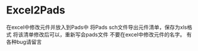 # Excel2Pads
在excel中修改元件并放入到Pads中
将Pads sch文件导出元件清单，保存为xls格式
将该清单修改后可以，重新写会pads文件
不要在excel中修改元件的名字。
有各种bug请留言
